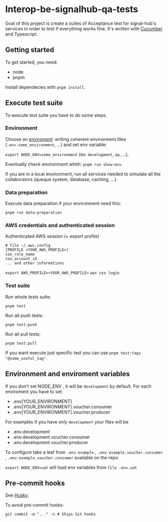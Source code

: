 # Interop-be-signalhub-qa-tests

Goal of this project is create a suites of Acceptance test for signal-hub's services in order to test if everything works fine. It's written with [Cucumber](https://cucumber.io/) and Typescript.

## Getting started

To get started, you need:

- node
- pnpm

Install dependecies with `pnpm install`.

## Execute test suite

To execute test suite you have to do some steps.

### Environment

Choose an [enviroment](#enviroment): writing coherent environment files (`.env.some_environment`, ...) and set env variable:

`export NODE_ENV=some_environment` (ex: `development`, `qa`, ...).

Eventually check environment whith: `pnpm run show:env`.

If you are in a local environment, run all services needed to simulate all the collaborators (queque system, database, caching, ...).

### Data preparation

Execute data preparation if your environment need this:

`pnpm run data-preparation`


### AWS credentials and authenticated session

Authenticated AWS session (+ export profile)

```
# file ~/.aws.config
[PROFILE <YOUR_AWS_PROFILE>]
sso_role_name
sso_account_id
... and other informations
```

`export AWS_PROFILE=<YOUR_AWS_PROFILE>` 
`aws sso login`

### Test suite

Run whole tests suite:

`pnpm test`

Run all push tests:

`pnpm test:push`

Run all pull tests:

`pnpm test:pull`

If you want execute just specific test you can use `pnpm test:tags "@some_useful_tag"`.


## <a name="enviroment"></a>Environment and enviroment variables

If you don't set NODE_ENV , it will be `development` by default.
For each enviroment you have to set:

- .env[YOUR_ENVIRONMENT]
- .env[YOUR_ENVIRONMENT].voucher.consumer
- .env[YOUR_ENVIRONMENT].voucher.producer

For examples if you have only `development` your files will be

- .env.development
- .env.development.voucher.consumer
- .env.development.voucher.producer

To configure take a leaf from `.env.example` , `.env.example.voucher.consumer` , `.env.example.voucher.consumer` available on the repo.

`export NODE_ENV=uat` will load env variables from `file .env.uat`


## Pre-commit hooks

See [Husky](https://typicode.github.io/husky/how-to.html).

To avoid pre-commit hooks:

`git commit -m "..." -n # Skips Git hooks`
